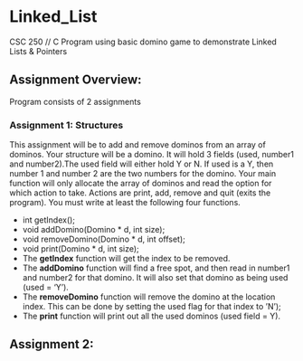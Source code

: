 # Linked_List
CSC 250 // C Program using basic domino game to demonstrate Linked Lists &amp; Pointers

## Assignment Overview:
Program consists of 2 assignments

### Assignment 1: Structures
This assignment will be to add and remove dominos from an array of dominos. Your structure will be a domino. 
It will hold 3 fields (used, number1 and number2).The used field will either hold Y or N. If used is a Y, 
then number 1 and number 2 are the two numbers for the domino. Your main function will only allocate the array
of dominos and read the option for which action to take. Actions are print, add, remove and quit (exits the program).
You must write at least the following four functions.
* int getIndex();
* void addDomino(Domino * d, int size);
* void removeDomino(Domino * d, int offset);
* void print(Domino * d, int size);
* The **getIndex** function will get the index to be removed.
* The **addDomino** function will find a free spot, and then read in number1 and number2 for that domino. It will also set that domino as being used (used = ‘Y’).
* The **removeDomino** function will remove the domino at the location index. This can be done by setting the used flag for that index to ’N’);
* The **print** function will print out all the used dominos (used field = Y).

## Assignment 2:
